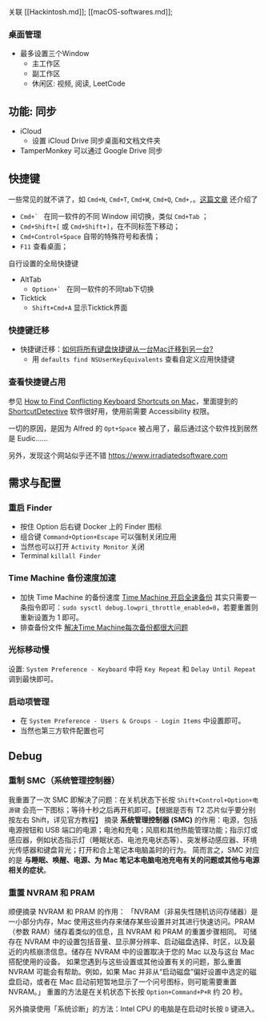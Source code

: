 
关联 [[Hackintosh.md]]; [[macOS-softwares.md]];

### 桌面管理

- 最多设置三个Window
    - 主工作区
    - 副工作区
    - 休闲区: 视频, 阅读, LeetCode

## 功能: 同步

- iCloud
    - 设置 iCloud Drive 同步桌面和文档文件夹
- TamperMonkey 可以通过 Google Drive 同步

## 快捷键

一些常见的就不讲了，如 `Cmd+N`, `Cmd+T`, `Cmd+W`, `Cmd+Q`, `Cmd+,`。[这篇文章](https://zhuanlan.zhihu.com/p/77724113) 还介绍了

- ``Cmd+` `` 在同一软件的不同 Window 间切换，类似 `Cmd+Tab` ；
- `Cmd+Shift+[` 或 `Cmd+Shift+]`，在不同标签下移动；
- `Cmd+Control+Space` 自带的特殊符号和表情；
- `F11` 查看桌面；

自行设置的全局快捷键

- AltTab
    - ``Option+` `` 在同一软件的不同tab下切换
- Ticktick
    - `Shift+Cmd+A` 显示Ticktick界面

### 快捷键迁移

- 快捷键迁移：[如何将所有键盘快捷键从一台Mac迁移到另一台?](https://qastack.cn/superuser/670584/how-can-i-migrate-all-keyboard-shortcuts-from-one-mac-to-another)
    - 用 `defaults find NSUserKeyEquivalents` 查看自定义应用快捷键

### 查看快捷键占用

参见 [How to Find Conflicting Keyboard Shortcuts on Mac](https://sayzlim.net/find-conflicting-shortucts-mac/)，里面提到的 [ShortcutDetective](http://www.irradiatedsoftware.com/labs/)
 软件很好用，使用前需要 Accessibility 权限。

一切的原因，是因为 Alfred 的 `Opt+Space` 被占用了，最后通过这个软件找到居然是 Eudic……

另外，发现这个网站似乎还不错 <https://www.irradiatedsoftware.com>

## 需求与配置

### 重启 Finder

- 按住 Option 后右键 Docker 上的 Finder 图标
- 组合键 `Command+Option+Escape` 可以强制关闭应用
- 当然也可以打开 `Activity Monitor` 关闭
- Terminal `killall Finder`

### Time Machine 备份速度加速

- 加快 Time Machine 的备份速度 [Time Machine 开启全速备份](https://sleele.com/2020/05/10/time-machine-%e5%bc%80%e5%90%af%e5%85%a8%e9%80%9f%e5%a4%87%e4%bb%bd/)
其实只需要一条指令即可：`sudo sysctl debug.lowpri_throttle_enabled=0`，若要重置则重新设置为 1 即可。
- 排查备份文件 [解决Time Machine每次备份都很大问题](https://sleele.com/2019/01/30/time-machine/)

### 光标移动慢

设置: `System Preference - Keyboard` 中将 `Key Repeat` 和 `Delay Until Repeat` 调到最快即可。

### 启动项管理

- 在 `System Preference - Users & Groups - Login Items` 中设置即可。
- 当然也第三方软件配置也可

## Debug

### 重制 SMC（系统管理控制器）

我重置了一次 SMC 即解决了问题：在关机状态下长按 `Shift+Control+Option+电源键` 会亮一下图标；等待十秒之后再开机即可。【根据是否有 T2 芯片似乎要分别按左右 Shift，详见官方教程】
摘录 **系统管理控制器 (SMC)** 的作用：电源，包括电源按钮和 USB 端口的电源；电池和充电；风扇和其他热能管理功能；指示灯或感应器，例如状态指示灯（睡眠状态、电池充电状态等）、突发移动感应器、环境光传感器和键盘背光；打开和合上笔记本电脑盖时的行为。
简而言之，SMC 对应的是 **与睡眠、唤醒、电源、为 Mac 笔记本电脑电池充电有关的问题或其他与电源相关的症状**。

### 重置 NVRAM 和 PRAM

顺便摘录 NVRAM 和 PRAM 的作用：
「NVRAM（非易失性随机访问存储器）是一小部分内存，Mac 使用这些内存来储存某些设置并对其进行快速访问。PRAM（参数 RAM）储存着类似的信息，且 NVRAM 和 PRAM 的重置步骤相同。
可储存在 NVRAM 中的设置包括音量、显示屏分辨率、启动磁盘选择、时区，以及最近的内核崩溃信息。储存在 NVRAM 中的设置取决于您的 Mac 以及与这台 Mac 搭配使用的设备。
如果您遇到与这些设置或其他设置有关的问题，那么重置 NVRAM 可能会有帮助。例如，如果 Mac 并非从“启动磁盘”偏好设置中选定的磁盘启动，或者在 Mac 启动前短暂地显示了一个问号图标，则可能需要重置 NVRAM。」
重置的方法是在关机状态下长按 `Option+Command+P+R` 约 20 秒。

另外摘录使用「系统诊断」的方法：Intel CPU 的电脑是在启动时长按 `D` 键进入。
